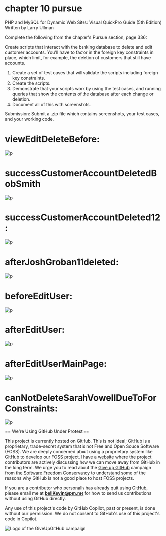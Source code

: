 # chapter 10 pursue

PHP and MySQL for Dynamic Web Sites: Visual QuickPro Guide (5th Edition) Written by Larry Ullman

Complete the following from the chapter's Pursue section, page 336:

Create scripts that interact with the banking database to delete and edit customer accounts. You’ll have to factor in the foreign key constraints in place, which limit, for example, the deletion of customers that still have accounts. 

1. Create a set of test cases that will validate the scripts including foreign key constraints.
2. Create the scripts.
3. Demonstrate that your scripts work by using the test cases, and running queries that show the contents of the database after each change or deletion.
4. Document all of this with screenshots.

Submission: Submit a .zip file which contains screenshots, your test cases, and your working code.

# viewEditDeleteBefore:

![p](https://github.com/bell-kevin/chap10pursuePHP/blob/main/chap10pursue/screenshots/viewEditDeleteBefore.PNG)

# successCustomerAccountDeletedBobSmith

![p](https://github.com/bell-kevin/chap10pursuePHP/blob/main/chap10pursue/screenshots/successCustomerAccountDeleted.PNG)

# successCustomerAccountDeleted12:

![p](https://github.com/bell-kevin/chap10pursuePHP/blob/main/chap10pursue/screenshots/successCustomerAccountDeleted12.PNG)

# afterJoshGroban11deleted:

![p](https://github.com/bell-kevin/chap10pursuePHP/blob/main/chap10pursue/screenshots/afterJoshGroban11deleted.PNG)

# beforeEditUser:

![p](https://github.com/bell-kevin/chap10pursuePHP/blob/main/chap10pursue/screenshots/beforeEditUser.PNG)

# afterEditUser:

![p](https://github.com/bell-kevin/chap10pursuePHP/blob/main/chap10pursue/screenshots/afterEditUser.PNG)

# afterEditUserMainPage:

![p](https://github.com/bell-kevin/chap10pursuePHP/blob/main/chap10pursue/screenshots/afterEditUserMainPage.PNG)

# canNotDeleteSarahVowellDueToForConstraints:

![p](https://github.com/bell-kevin/chap10pursuePHP/blob/main/chap10pursue/screenshots/canNotDeleteSarahVowellDueToForConstraints.PNG)

== We're Using GitHub Under Protest ==

This project is currently hosted on GitHub.  This is not ideal; GitHub is a
proprietary, trade-secret system that is not Free and Open Souce Software
(FOSS).  We are deeply concerned about using a proprietary system like GitHub
to develop our FOSS project. I have a [website](https://bellKevin.me) where the
project contributors are actively discussing how we can move away from GitHub
in the long term.  We urge you to read about the [Give up GitHub](https://GiveUpGitHub.org) campaign 
from [the Software Freedom Conservancy](https://sfconservancy.org) to understand some of the reasons why GitHub is not 
a good place to host FOSS projects.

If you are a contributor who personally has already quit using GitHub, please
email me at **bellKevin@pm.me** for how to send us contributions without
using GitHub directly.

Any use of this project's code by GitHub Copilot, past or present, is done
without our permission.  We do not consent to GitHub's use of this project's
code in Copilot.

![Logo of the GiveUpGitHub campaign](https://sfconservancy.org/img/GiveUpGitHub.png)
